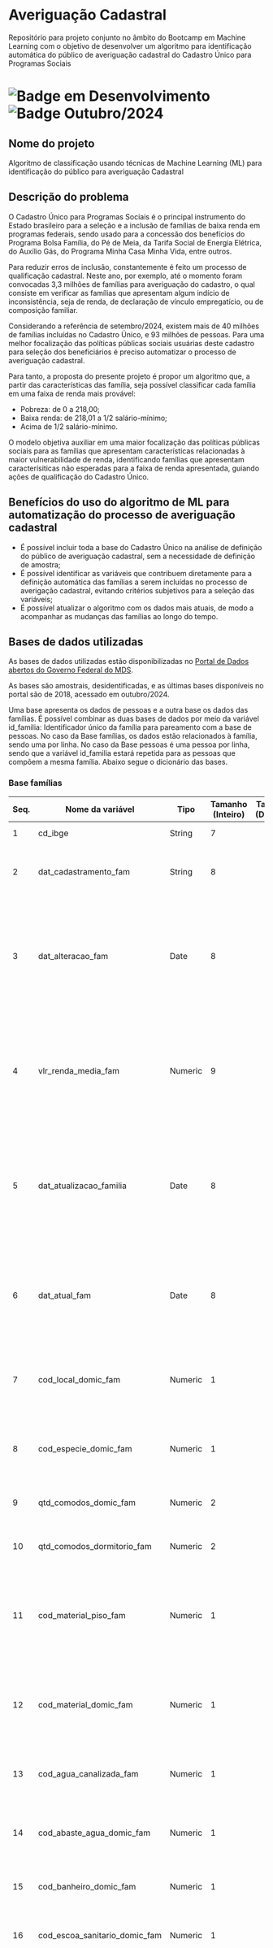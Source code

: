 # Averiguação Cadastral
Repositório para projeto conjunto no âmbito do Bootcamp em Machine Learning com o objetivo de desenvolver um algoritmo para identificação automática do público de averiguação cadastral do Cadastro Único para Programas Sociais

# ![Badge em Desenvolvimento](http://img.shields.io/static/v1?label=STATUS&message=EM_DESENVOLVIMENTO&color=GREEN&style=for-the-badge) ![Badge Outubro/2024](http://img.shields.io/static/v1?label=DATA&message=Outubro/2024&color=blue&style=for-the-badge)

## Nome do projeto
Algoritmo de classificação usando técnicas de Machine Learning (ML) para identificação do público para averiguação Cadastral

## Descrição do problema 
O Cadastro Único para Programas Sociais é o principal instrumento do Estado brasileiro para a seleção e a inclusão de famílias de baixa renda em programas federais, sendo usado para a concessão dos benefícios do Programa Bolsa Família, do Pé de Meia, da Tarifa Social de Energia Elétrica, do Auxílio Gás, do Programa Minha Casa Minha Vida, entre outros. 

Para reduzir erros de inclusão, constantemente é feito um processo de qualificação cadastral. Neste ano, por exemplo, até o momento foram convocadas 3,3 milhões de famílias para averiguação do cadastro, o qual consiste em verificar as famílias que apresentam algum indício de inconsistência, seja de renda, de declaração de vínculo empregatício, ou de composição familiar.

Considerando a referência de setembro/2024, existem mais de 40 milhões de famílias incluídas no Cadastro Único, e 93 milhões de pessoas. Para uma melhor focalização das políticas públicas sociais usuárias deste cadastro para seleção dos beneficiários é preciso automatizar o processo de averiguação cadastral.

Para tanto, a proposta do presente projeto é propor um algoritmo que, a partir das características das família, seja possível classificar cada família em uma faixa de renda mais provável:
* Pobreza: de 0 a 218,00;
* Baixa renda: de 218,01 a 1/2 salário-mínimo;
* Acima de 1/2 salário-mínimo.
  
O modelo objetiva auxiliar em uma maior focalização das políticas públicas sociais para as famílias que apresentam características relacionadas à maior vulnerabilidade de renda, identificando famílias que apresentam caracterísiticas não esperadas para a faixa de renda apresentada, guiando ações de qualificação do Cadastro Único.

## Benefícios do uso do algoritmo de ML para automatização do processo de averiguação cadastral
* É possível incluir toda a base do Cadastro Único na análise de definição do público de averiguação cadastral, sem a necessidade de definição de amostra;
* É possível identificar as variáveis que contribuem diretamente para a definição automática das famílias a serem incluídas no processo de averigação cadastral, evitando critérios subjetivos para a seleção das variáveis;
* É possível atualizar o algoritmo com os dados mais atuais, de modo a acompanhar as mudanças das famílias ao longo do tempo. 

## Bases de dados utilizadas
As bases de dados utilizadas estão disponibilizadas no <a href="https://dados.gov.br/dados/conjuntos-dados/microdados-amostrais-do-cadastro-unico)">Portal de Dados abertos do Governo Federal do MDS</a>.

As bases são amostrais, desidentificadas, e as últimas bases disponíveis no portal são de 2018, acessado em outubro/2024.

Uma base apresenta os dados de pessoas e a outra base os dados das famílias. É possível combinar as duas bases de dados por meio da variável id_familia: Identificador único da família para pareamento com a base de pessoas. No caso da Base famílias, os dados estão relacionados à família, sendo uma por linha. No caso da Base pessoas é uma pessoa por linha, sendo que a variável id_familia estará repetida para as pessoas que compõem a mesma família. Abaixo segue o dicionário das bases.

### Base famílias

| Seq. | Nome da variável                 | Tipo   | Tamanho (Inteiro) | Tamanho (Decimal) | Descrição                                                                                                     |
|------|-----------------------------------|--------|-------------------|------------------|---------------------------------------------------------------------------------------------------------------|
| 1    | cd_ibge                          | String | 7                 |                  | Código IBGE do Município                                                                                       |
| 2    | dat_cadastramento_fam             | String | 8                 |                  | Data do cadastramento da família no formato YYYY-MM-DD                                                         |
| 3    | dat_alteracao_fam                 | Date   | 8                 |                  | Data da última alteração em qualquer campo da família no formato YYYY-MM-DD (Variável utilizada nos anos de 2014, 2015, 2016 e 2017)                 |
| 4    | vlr_renda_media_fam               | Numeric| 9                 |                  | Valor da renda média (per capita) da família, formato NNNNNNNNN (não tem a vírgula). Ex.: Uma renda de R$ 125,00 constará na base como 125            |
| 5    | dat_atualizacao_familia           | Date   | 8                 |                  | Data da última atualização da família dos dados considerados sensíveis à manutenção do cadastro no formato YYYY-MM-DD (2014-2017)                     |
| 6    | dat_atual_fam                     | Date   | 8                 |                  | Data da última alteração em qualquer campo da família no formato YYYY-MM-DD (variável utilizada nos anos de 2012 e 2013)                              |
| 7    | cod_local_domic_fam               | Numeric| 1                 |                  | Características do local onde está situado o domicílio: 1 - Urbanas, 2 - Rurais                                |
| 8    | cod_especie_domic_fam             | Numeric| 1                 |                  | Espécie do domicílio: 1 - Particular Permanente, 2 - Particular improvisado, 3 - Coletivo                       |
| 9    | qtd_comodos_domic_fam             | Numeric| 2                 |                  | Quantidade de cômodos do domicílio                                                                             |
| 10   | qtd_comodos_dormitorio_fam        | Numeric| 2                 |                  | Quantidade de cômodos servindo como dormitório do domicílio                                                    |
| 11   | cod_material_piso_fam             | Numeric| 1                 |                  | Material predominante no piso do domicílio: 1 - Terra, 2 - Cimento, 3 - Madeira aproveitada, etc.              |
| 12   | cod_material_domic_fam            | Numeric| 1                 |                  | Material predominante nas paredes externas do domicílio: 1 - Alvenaria/tijolo com revestimento, etc.           |
| 13   | cod_agua_canalizada_fam           | Numeric| 1                 |                  | Se o domicílio tem água encanada: 1 - Sim, 2 - Não                                                             |
| 14   | cod_abaste_agua_domic_fam         | Numeric| 1                 |                  | Forma de abastecimento de água: 1 - Rede geral de distribuição, 2 - Poço ou nascente, etc.                     |
| 15   | cod_banheiro_domic_fam            | Numeric| 1                 |                  | Existência de banheiro: 1 - Sim, 2 - Não                                                                       |
| 16   | cod_escoa_sanitario_domic_fam     | Numeric| 1                 |                  | Forma de escoamento sanitário: 1 - Rede coletora de esgoto ou pluvial, etc.                                    |
| 17   | cod_destino_lixo_domic_fam        | Numeric| 1                 |                  | Forma de coleta do lixo: 1 - É coletado diretamente, 2 - É coletado indiretamente, etc.                        |
| 18   | cod_iluminacao_domic_fam          | Numeric| 1                 |                  | Tipo de iluminação: 1 - Elétrica com medidor próprio, 2 - Elétrica com medidor comunitário, etc.               |
| 19   | cod_calcamento_domic_fam          | Numeric| 1                 |                  | Calçamento: 1 - Total, 2 - Parcial, 3 - Não existe                                                             |
| 20   | cod_familia_indigena_fam          | Numeric| 1                 |                  | Família indígena: 1 - Sim, 2 - Não                                                                             |
| 21   | ind_familia_quilombola_fam        | Numeric| 1                 |                  | Família quilombola: 1 - Sim, 2 - Não                                                                           |
| 22   | nom_estab_assist_saude_fam        | String | 70                |                  | Nome do estabelecimento EAS/MS                                                                                 |
| 23   | cod_eas_fam                       | String | 12                |                  | Código do estabelecimento EAS/MS                                                                               |
| 24   | nom_centro_assist_fam             | String | 70                |                  | Nome do CRAS/CREAS                                                                                            |
| 25   | cod_centro_assist_fam             | String | 12                |                  | Código do CRAS/CREAS                                                                                           |
| 26   | ind_parc_mds_fam                  | Numeric| 3                 |                  | Grupos tradicionais e específicos: 101 Família Cigana, 201 Família Extrativista, 202 Família de Pescadores, etc.|
| 27   | peso_fam                          | Numeric| 1                 | 14               | Peso calculado da família                                                                                      |
| 28   | id_familia                        | Numeric| 8                 |                  | Identificador único da família para pareamento com a base de pessoas                                           |
| 29   | estrato                           | Numeric| 1                 |                  | Grandes grupos de municípios, de acordo com a quantidade de famílias cadastradas: 1 - GM1 (101 a 5.000 famílias), etc. |
| 30   | classf                            | Numeric| 1                 |                  | Subdivisão pela Unidade Federativa e divisão administrativa: 1 - Capital, 2 - Região Metropolitana (RM) ou Região Integrada de Desenvolvimento (RIDE), etc. |
| 31   | qtd_pessoas                       | Numeric| 1                 |                  | Quantidade de pessoas utilizada no cálculo da renda per capita familiar – variável calculada pelo sistema        |
| 32   | marc_pbf                          | Numeric| 1                 |                  | Marcação se a família é beneficiária do Programa Bolsa Família: 0 – Não, 1 – Sim                               |

### Base pessoas

| Seq. | Nome da variável                 | Tipo    | Tamanho (Inteiro) | Tamanho (Decimal) | Descrição                                                                                                                                           |
|------|-----------------------------------|---------|-------------------|-------------------|-----------------------------------------------------------------------------------------------------------------------------------------------------|
| 1    | cd_ibge                          | String  | 7                 |                   | Código IBGE do Município                                                                                                                             |
| 2    | cod_sexo_pessoa                  | Numeric | 1                 |                   | Sexo: 1 - Masculino, 2 - Feminino                                                                                                                    |
| 3    | idade                            | Numeric | 3                 |                   | Idade calculada a partir da diferença entre a data de nascimento da pessoa e a data de referência da base                                             |
| 4    | cod_parentesco_rf_pessoa          | Numeric | 2                 |                   | Relação de parentesco com o RF: 1 - Pessoa Responsável pela Unidade Familiar, 2 - Cônjuge ou companheiro(a), ...                                      |
| 5    | cod_raca_cor_pessoa              | Numeric | 1                 |                   | Cor ou raça: 1 - Branca, 2 - Preta, 3 - Amarela, 4 - Parda, 5 - Indígena                                                                             |
| 6    | cod_local_nascimento_pessoa      | Numeric | 1                 |                   | Local de nascimento: 1 - Neste município, 2 - Em outro município, 3 - Em outro país                                                                  |
| 7    | cod_certidao_registrada_pessoa   | Numeric | 1                 |                   | Pessoa registrada em cartório: 1 - Sim e tem Certidão de Nascimento, 2 - Sim, mas não tem Certidão, 3 - Não                                           |
| 8    | cod_deficiencia_memb             | Numeric | 1                 |                   | Pessoa tem deficiência: 1 - Sim, 2 - Não                                                                                                             |
| 9    | cod_sabe_ler_escrever_memb       | Numeric | 1                 |                   | Pessoa sabe ler e escrever: 1 - Sim, 2 - Não                                                                                                         |
| 10   | ind_frequenta_escola_memb        | Numeric | 1                 |                   | Pessoa frequenta escola: 1 - Sim, rede pública, 2 - Sim, rede particular, 3 - Não, já frequentou, 4 - Nunca frequentou                               |
| 11   | cod_escola_local_memb            | Numeric | 1                 |                   | Escola localizada no município: 1 - Sim, 2 - Não                                                                                                     |
| 12   | cod_curso_frequenta_memb         | Numeric | 2                 |                   | Curso que a pessoa frequenta: 1 - Creche, 2 - Pré-escola (exceto CA), 3 - Classe de Alfabetização - CA, 4 - Ensino Fundamental, ...                    |
| 13   | cod_ano_serie_frequenta_memb     | Numeric | 2                 |                   | Ano e série que a pessoa frequenta: 1 - Primeiro, 2 - Segundo, 3 - Terceiro, ...                                                                     |
| 14   | cod_curso_frequentou_pessoa_memb | Numeric | 2                 |                   | Curso mais elevado que a pessoa frequentou: 1 - Creche, 2 - Pré-escola, 3 - Classe de Alfabetização - CA, 4 - Ensino Fundamental, ...                 |
| 15   | cod_ano_serie_frequentou_memb    | Numeric | 2                 |                   | Último ano e série frequentado pela pessoa: 1 - Primeiro, 2 - Segundo, 3 - Terceiro, ...                                                             |
| 16   | cod_concluiu_frequentou_memb     | Numeric | 1                 |                   | A pessoa concluiu o curso: 1 - Sim, 2 - Não                                                                                                          |
| 17   | cod_trabalhou_memb               | Numeric | 1                 |                   | Pessoa trabalhou na semana passada: 1 - Sim, 2 - Não                                                                                                 |
| 18   | cod_afastado_trab_memb           | Numeric | 1                 |                   | Pessoa afastada na semana passada: 1 - Sim, 2 - Não                                                                                                  |
| 19   | cod_agricultura_trab_memb        | Numeric | 1                 |                   | É atividade extrativista: 1 - Sim, 2 - Não                                                                                                           |
| 20   | cod_principal_trab_memb          | Numeric | 2                 |                   | Função principal: 1 - Trabalhador por conta própria, 2 - Trabalhador temporário em área rural, 3 - Empregado sem carteira de trabalho assinada, ...   |
| 21   | val_remuner_emprego_memb         | Numeric | 5                 |                   | Valor da remuneração no formato NNNNN (sem casas decimais). Ex: uma remuneração de R$ 125,00 constará na base como 125                                |
| 22   | cod_trabalho_12_meses_memb       | Numeric | 1                 |                   | Pessoa com trabalho remunerado em algum período nos últimos 12 meses: 1 - Sim, 2 - Não                                                               |
| 23   | qtd_meses_12_meses_memb          | Numeric | 2                 |                   | Quantidade de meses trabalhados nos últimos 12 meses                                                                                                 |
| 24   | val_renda_bruta_12_meses_memb    | Numeric | 5                 |                   | Valor de remuneração bruta no formato NNNNN (sem casas decimais). Ex: uma remuneração de R$ 125,00 constará na base como 125                          |
| 25   | val_renda_doacao_memb            | Numeric | 5                 |                   | Valor recebido de doação no formato NNNNN (sem casas decimais). Ex: uma renda de R$ 125,00 constará na base como 125                                  |
| 26   | val_renda_aposent_memb           | Numeric | 5                 |                   | Valor recebido de aposentadoria no formato NNNNN (sem casas decimais). Ex: uma remuneração de R$ 125,00 constará na base como 125                     |
| 27   | val_renda_seguro_desemp_memb     | Numeric | 5                 |                   | Valor recebido de seguro desemprego no formato NNNNN (sem casas decimais). Ex: um valor de R$ 125,00 constará na base como 125                        |
| 28   | val_renda_pensao_alimen_memb     | Numeric | 5                 |                   | Valor recebido de pensão alimentícia no formato NNNNN (sem casas decimais). Ex: uma renda de R$ 125,00 constará na base como 125                      |
| 29   | val_outras_rendas_memb           | Numeric | 5                 |                   | Valor recebido de outras fontes no formato NNNNN (sem casas decimais). Ex: uma renda de R$ 125,00 constará na base como 125                           |
| 30   | peso.fam                        | Numeric | 1                 | 14                | Peso calculado da família                                                                                                                            |
| 31   | peso.pes                        | Numeric | 1                 | 14                | Peso calculado da pessoa                                                                                                                             |
| 32   | id_familia                      | Numeric | 8                 |                   | Identificador único da família de vinculação da pessoa para pareamento com a base de famílias                                                        |
| 33   | estrato                         | Numeric | 1                 |                   | São grandes grupos de municípios, de acordo com a quantidade de famílias cadastradas: 1 - GM1 (101 A 5.000 famílias), 2 - GM2 (5.001 ou mais famílias) |
| 34   | classf                          | Numeric | 1                 |                   | Subdivisão pela Unidade Federativa e divisão administrativa: 1 - Capital, 2 - Região Metropolitana (RM) ou Região Integrada de Desenvolvimento (RIDE) |



## Variável dependente
A variavél dependente do projeto é a vlr_renda_media_fam: Valor da renda média (per capita) da família. Será criada uma nova variável, com a classe da faixa de renda da família, conforme se segue:
* Classe 1: Pobreza (de 0 a 218,00);
* Classe 2: Baixa renda (de 218,01 a 1/2 salário-mínimo);
* Classe 3: Acima de 1/2 salário-mínimo.

## Variáveis independentes
Para a seleção das variáveis independentes, serão aplicadas técnicas de Machine Learning para definição das que contribuem diretamente para a classificação mais adequada as famílias nas classes de renda. Além disso, será realizada engenharia de features para a construção de novas variáveis, a partir das existentes, que podem contribuir para a maior acurácia do modelo. De modo a possibilitar o exercício por todos os autores do projeto no âmbito do Bootcamp, as análises serão divididas conforme se segue:

### Análise 1: 
* 1_infancia: nova variável construída a partir da variável "idade", de modo a identificar se na família tem ao menos 1 pessoa na 1ª infância, ou seja de 0 a 6 anos de idade, sendo 0 se não tem e 1 se existe na família ao menos 1 pessoa;
* crianca_adolescente: nova variável construída a partir da variável "idade", de modo a identificar se na família tem ao menos 1 pessoa que tenha mais de 6 anos e até 17 anos de idade, sendo 0 se não tem e 1 se existe na família ao menos 1 pessoa;
* idoso: nova variável construída a partir da variável "idade" de modo a identificar se na família tem ao menos 1 pessoa com 60 anos ou mais; 
* deficiencia: nova variável construída a partir da variável "cod_deficiencia_memb" de modo a identificar se na família há pelo menos 1 pessoa com deficiência, sendo 0 se não tem e 1 se existe na família pelo menos 1 pessoa com deficiência;
* alfabetizado: nova variável combinando as variáveis "cod_sabe_ler_escrever_memb" e "idade" de  Pessoa sabe ler e escrever de modo a identificar se na família a pelo menos uma pessoa com mais de 10 anos sem saber ler ou escrever, sendo 0 para quando não houver e 1 para quando houver;
* frequenta_escola: nova variávbel comninando as variáveis "ind_frequenta_escola_memb" e "idade" de modo a identificar se na família há pelo menos 1 pessoa com menos de 17 anos que não está na escola;
* memb_trabalhou_estudou: nova variável combinando as variáveis "cod_trabalhou_memb", "idade", "ind_frequenta_escola_memb" e "cod_parentesco_rf_pessoa", quando "cod_parentesco_rf_pessoa" for diferente de 1, de modo a identificar se na família existe outra pessoa, que não seja o responsável familiar, com 15 anos ou mais, que não trabalhou na semana passada ("cod_trabalhou_memb"=2) e que não estuda ("ind_frequenta_escola_memb"=3 ou 4), sendo 0 se não existir pessoa com essas características e 1 se existir.

### Análise 2:


### Análise 3:


### Análise 4:


### Variáveis comuns a todas as análises:
#### Base famílias
* dat_cadastramento_fam - Número de dias entre 31/12/2018 e a data de cadastramento;
* dat_atualizacao_familia - Número de dias entre 31/12/2018 e a data de atualização cadastral;
* cod_local_domic_fam;
* cod_agua_canalizada_fam;
* cod_escoa_sanitario_domic_fam;
* cod_familia_indigena_fam; ind_familia_quilombola_fam; ind_parc_mds_fam: 0 no caso de não pertencer a nenhum Grupo populacional tradicional e específico, 1 no caso de pertencer a pelo menos 1;
* qtd_pessoas: Quantidade de pessoas utilizada no cálculo da renda per capita familiar;

#### Base pessoas
* rf_mulher - Nova variável cruzando as variáveis "cod_sexo_pessoa" e "cod_parentesco_rf_pessoa", para o caso de resposta 1 para a variável "cod_parentesco_rf_pessoa", sendo 0 para o caso do RF não ser mulher e 1 para o caso de ser mulher;
* rf_branca - Nova variável cruzando as variáveis "cod_raca_cor_pessoa" e "cod_parentesco_rf_pessoa", para o caso de resposta 1 para a variável "cod_raca_cor_pessoa" e 1 para a variável "cod_parentesco_rf_pessoa", sendo 0 para o caso do RF não ser Branca e 1 para o caso de ser branca;
* rf_preta - Nova variável cruzando as variáveis "cod_raca_cor_pessoa" e "cod_parentesco_rf_pessoa", para o caso de resposta 2 para a variável "cod_raca_cor_pessoa" e 1 para a variável "cod_parentesco_rf_pessoa", sendo 0 para o caso do RF não ser Preta e 1 para o caso de ser Preta;
* rf_amarela - Nova variável cruzando as variáveis "cod_raca_cor_pessoa" e "cod_parentesco_rf_pessoa", para o caso de resposta 3 para a variável "cod_raca_cor_pessoa" e 1 para a variável "cod_parentesco_rf_pessoa", sendo 0 para o caso do RF não ser Amarela e 1 para o caso de ser Amarela;
* rf_parda - Nova variável cruzando as variáveis "cod_raca_cor_pessoa" e "cod_parentesco_rf_pessoa", para o caso de resposta 4 para a variável "cod_raca_cor_pessoa" e 1 para a variável "cod_parentesco_rf_pessoa", sendo 0 para o caso do RF não ser Parda e 1 para o caso de ser Parda;
* rf_indigena - Nova variável cruzando as variáveis "cod_raca_cor_pessoa" e "cod_parentesco_rf_pessoa", para o caso de resposta 5 para a variável "cod_raca_cor_pessoa" e 1 para a variável "cod_parentesco_rf_pessoa", sendo 0 para o caso do RF não ser Indígena e 1 para o caso de ser Indígena;
* rf_trabalhou - Nova variável cruzando as variáveis "cod_trabalhou_memb" e "cod_parentesco_rf_pessoa", para o caso de resposta 1 para a variável "cod_parentesco_rf_pessoa", sendo 0 para o caso do RF não ter trabalhado na semana passada e 1 para o caso de ter trabalhado;
* rf_qtd_meses_12_meses_memb - Nova variável cruzando as variáveis "qtd_meses_12_meses_memb" e "cod_parentesco_rf_pessoa", para o caso de resposta 1 para a variável "cod_parentesco_rf_pessoa", sendo a resposta o número de meses que o RF trabalhou nos últimos 12 meses.

## Autores do projeto (ordem alfabética)
Grinaldo Oliveira

Mariana Nogueira de Resende Sousa

Renata

Risla

